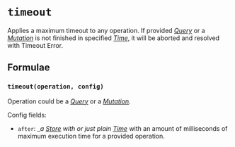 # `timeout`

Applies a maximum timeout to any operation.
If provided [_Query_](/api/primitives/query) or a [_Mutation_](/api/primitives/mutation) is not finished in specified [_Time_](api/primitives/time), it will be aborted and resolved with Timeout Error.

## Formulae

### `timeout(operation, config)` <Badge type="tip" text="since v0.10.0" />

Operation could be a [_Query_](/api/primitives/query) or a [_Mutation_](/api/primitives/mutation).

Config fields:

- `after`: __a [Store](https://effector.dev/docs/api/effector/store) with or just plain [Time](/api/primitives/time)_ with an amount of milliseconds of maximum execution time for a provided operation.
